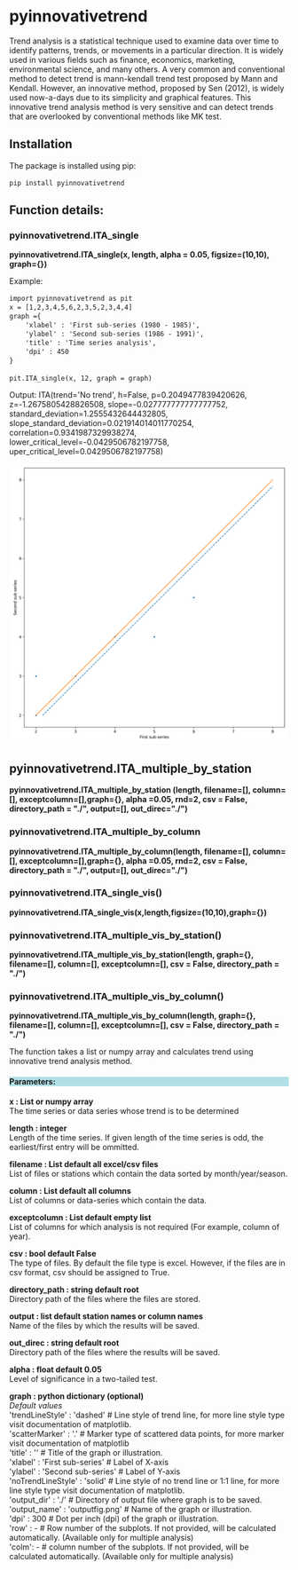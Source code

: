 # pyinnovativetrend

Trend analysis is a statistical technique used to examine data over time to identify patterns, trends, or movements in a particular direction. It is widely used in various fields such as finance, economics, marketing, environmental science, and many others. A very common and conventional method to detect trend is mann-kendall trend test proposed by Mann and Kendall. However, an innovative method, proposed by Sen (2012), is widely used now-a-days due to its simplicity and graphical features. This innovative trend analysis method is very sensitive and can detect trends that are overlooked by conventional methods like MK test.


## Installation
The package is installed using pip:

    pip install pyinnovativetrend

## Function details:
### pyinnovativetrend.ITA_single
**pyinnovativetrend.ITA_single(x, length, alpha = 0.05, figsize=(10,10), graph={})**

Example:

    import pyinnovativetrend as pit
    x = [1,2,3,4,5,6,2,3,5,2,3,4,4]
    graph ={
        'xlabel' : 'First sub-series (1980 - 1985)',
        'ylabel' : 'Second sub-series (1986 - 1991)',
        'title' : 'Time series analysis',
        'dpi' : 450
    }

    pit.ITA_single(x, 12, graph = graph)


Output:
ITA(trend='No trend', h=False, p=0.2049477839420626, z=-1.2675805428826508, slope=-0.027777777777777752, standard_deviation=1.2555432644432805, slope_standard_deviation=0.021914014011770254, correlation=0.9341987329938274, lower_critical_level=-0.0429506782197758, uper_critical_level=0.0429506782197758)

![Single trend analysis](/outputfig.png)

## pyinnovativetrend.ITA_multiple_by_station 
**pyinnovativetrend.ITA_multiple_by_station (length, filename=[], column=[], exceptcolumn=[],graph={}, alpha =0.05, rnd=2, csv = False, directory_path = "./", output=[], out_direc="./")**

<h3>pyinnovativetrend.ITA_multiple_by_column </h3>
<b>pyinnovativetrend.ITA_multiple_by_column(length, filename=[], column=[], exceptcolumn=[],graph={}, alpha =0.05, rnd=2, csv = False, directory_path = "./", output=[], out_direc="./") </b>

<h3>pyinnovativetrend.ITA_single_vis() </h3>
<b>pyinnovativetrend.ITA_single_vis(x,length,figsize=(10,10),graph={}) </b>

<h3>pyinnovativetrend.ITA_multiple_vis_by_station() </h3>
<b>pyinnovativetrend.ITA_multiple_vis_by_station(length, graph={}, filename=[], column=[], exceptcolumn=[], csv = False, directory_path = "./")</b>

<h3>pyinnovativetrend.ITA_multiple_vis_by_column() </h3>
<b> pyinnovativetrend.ITA_multiple_vis_by_column(length, graph={}, filename=[], column=[], exceptcolumn=[], csv = False, directory_path = "./") </b>

The function takes a list or numpy array and calculates trend using innovative trend analysis method. 
<h4 style="background-color:powderblue;"> Parameters: </h4>
<b> x : List or numpy array </b> </br>
The time series or data series whose trend is to be determined

<b> length : integer </b></br>
Length of the time series. If given length of the time series is odd, the earliest/first entry will be ommitted.

<b> filename : List default all excel/csv files</b></br>
List of files or stations which contain the data sorted by month/year/season.

<b> column : List default all columns </b></br>
List of columns or data-series which contain the data.

<b> exceptcolumn : List default empty list</b></br>
List of columns for which analysis is not required (For example, column of year).

<b> csv : bool default False </b></br>
The type of files. By default the file type is excel. However, if the files are in csv format, csv should be assigned to True.

<b> directory_path : string default root </b></br>
Directory path of the files where the files are stored.

<b> output : list default station names or column names</b></br>
Name of the files by which the results will be saved.

<b> out_direc : string default root </b></br>
Directory path of the files where the results will be saved.

<b> alpha : float default 0.05 </b></br>
Level of significance in a two-tailed test.

<b> graph : python dictionary (optional) </b></br>
<i>Default values </i></br>
'trendLineStyle' : 'dashed'      # Line style of trend line, for more line style type visit documentation of matplotlib.</br>
'scatterMarker' : '.'            # Marker type of scattered data points, for more marker visit documentation of matplotlib</br>
'title' : ''                     # Title of the graph or illustration.</br>
'xlabel' : 'First sub-series'    # Label of X-axis</br>
'ylabel' : 'Second sub-series'   # Label of Y-axis</br>
'noTrendLineStyle' : 'solid'     # Line style of no trend line or 1:1 line, for more line style type visit documentation of matplotlib. </br>
'output_dir' : './'              # Directory of output file where graph is to be saved.</br>
'output_name' : 'outputfig.png'  # Name of the graph or illustration.</br>
'dpi' : 300                      # Dot per inch (dpi) of the graph or illustration.</br>
'row' : -                        # Row number of the subplots. If not provided, will be calculated automatically. (Available only for multiple analysis) </br>
'colm': -                        # column number of the subplots. If not provided, will be calculated automatically. (Available only for multiple analysis) </br>

